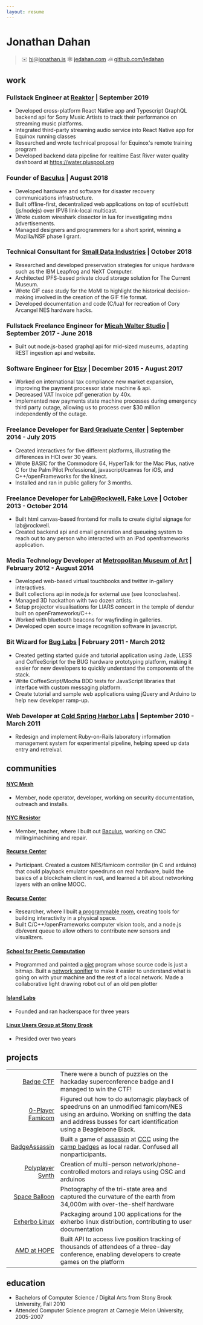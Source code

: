 ```yaml
---
layout: resume
---
```


# Jonathan Dahan

> ✉️ [hi][resume]@[jonathan.is][]  🕸 [jedahan.com][] ௮ [github.com/jedahan][]

## work

### Fullstack Engineer at [Reaktor][] | September 2019

* Developed cross-platform React Native app and Typescript GraphQL backend api for Sony Music Artists to track their performance on streaming music platforms.
* Integrated third-party streaming audio service into React Native app for Equinox running classes
* Researched and wrote technical proposal for Equinox's remote training program
* Developed backend data pipeline for realtime East River water quality dashboard at https://water.pluspool.org

### Founder of [Baculus][] | August 2018

* Developed hardware and software for disaster recovery communications infrastructure.
* Built offline-first, decentralized web applications on top of scuttlebutt (js/nodejs) over IPV6 link-local multicast.
* Wrote custom wireshark dissector in lua for investigating mdns advertisements.
* Managed designers and programmers for a short sprint, winning a Mozilla/NSF phase I grant.

### Technical Consultant for [Small Data Industries][] | October 2018

* Researched and developed preservation strategies for unique hardware such as the IBM Leapfrog and NeXT Computer.
* Architected IPFS-based private cloud storage solution for The Current Museum.
* Wrote GIF case study for the MoMI to highlight the historical decision-making involved in the creation of the GIF file format.
* Developed documentation and code (C/lua) for recreation of Cory Arcangel NES hardware hacks.

### Fullstack Freelance Engineer for [Micah Walter Studio][] | September 2017 - June 2018

* Built out node.js-based graphql api for mid-sized museums, adapting REST ingestion api and website.

### Software Engineer for [Etsy][] | December 2015 - August 2017

* Worked on international tax compliance new market expansion, improving the payment processor state machine & api.
* Decreased VAT Invoice pdf generation by 40x.
* Implemented new payments state machine processes during emergency third party outage, allowing us to process over $30 million independently of the outage.

### Freelance Developer for [Bard Graduate Center][] | September 2014 - July 2015

* Created interactives for five different platforms, illustrating the differences in HCI over 30 years.
* Wrote BASIC for the Commodore 64, HyperTalk for the Mac Plus, native C for the Palm Pilot Professional, javascript/canvas for iOS, and C++/openFrameworks for the kinect.
* Installed and ran in public gallery for 3 months.

### Freelance Developer for [Lab@Rockwell][], [Fake Love][] | October 2013 - October 2014

* Built html canvas-based frontend for malls to create digital signage for lab@rockwell.
* Created backend api and email generation and queueing system to reach out to any person who interacted with an iPad openframeworks application.

### Media Technology Developer at [Metropolitan Museum of Art][] | February 2012 - August 2014

* Developed web-based virtual touchbooks and twitter in-gallery interactives.
* Built collections api in node.js for external use (see Iconoclashes).
* Managed 3D hackathon with two dozen artists.
* Setup projector visualisations for LIARS concert in the temple of dendur built on openFrameworks/C++.
* Worked with bluetooth beacons for wayfinding in galleries.
* Developed open source image recognition software in javascript.

### Bit Wizard for [Bug Labs][] | February 2011 - March 2012

* Created getting started guide and tutorial application using Jade, LESS and CoffeeScript for the BUG hardware prototyping platform, making it easier for new developers to quickly understand the components of the stack.
* Write CoffeeScript/Mocha BDD tests for JavaScript libraries that interface with custom messaging platform.
* Create tutorial and sample web applications using jQuery and Arduino to help new developer ramp-up.

### Web Developer at [Cold Spring Harbor Labs][] | September 2010 - March 2011

* Redesign and implement Ruby-on-Rails laboratory information management system for experimental pipeline, helping speed up data entry and retreival.

## communities

#### [NYC Mesh][]
* Member, node operator, developer, working on security documentation, outreach and installs.

#### [NYC Resistor][]
* Member, teacher, where I built out [Baculus][], working on CNC milling/machining and repair.

#### [Recurse Center][]
* Participant. Created a custom NES/famicom controller (in C and arduino) that could playback emulator speedruns on real hardware, build the basics of a blockchain client in rust, and learned a bit about networking layers with an online MOOC.

#### [Recurse Center][]
* Researcher, where I built [a programmable room][], creating tools for building interactivity in a physical space.
* Built C/C++/openFrameworks computer vision tools, and a node.js db/event queue to allow others to contribute new sensors and visualizers.

#### [School for Poetic Computation][]
* Programmed and painted a [piet][] program whose source code is just a bitmap. Built a [network sonifier][] to make it easier to understand what is going on with your machine and the rest of a local network. Made a collaborative light drawing robot out of an old pen plotter

#### [Island Labs][]
* Founded and ran hackerspace for three years

#### [Linux Users Group at Stony Brook][]
* Presided over two years

## projects

|                     |                                 |
|--------------------:|---------------------------------|
[Badge CTF][]         | There were a bunch of puzzles on the hackaday superconference badge and I managed to win the CTF!
[0-Player Famicom][]  | Figured out how to do automagic playback of speedruns on an unmodified famicom/NES using an arduino. Working on sniffing the data and address busses for cart identification using a Beaglebone Black.
[BadgeAssassin][]     | Built a game of [assassin][BadgeAssassin] at [CCC][Chaos Communications Camp] using the [camp badges][r0ket] as local radar. Confused all nonparticipants.
[Polyplayer Synth][]  | Creation of multi-person network/phone-controlled motors and relays using OSC and arduinos
[Space Balloon][]     | Photography of the tri-state area and captured the curvature of the earth from 34,000m with over-the-shelf hardware
[Exherbo Linux][]     | Packaging around 100 applications for the exherbo linux distribution, contributing to user documentation
[AMD at HOPE][]       | Built API to access live position tracking of thousands of attendees of a three-day conference, enabling developers to create games on the platform

## education

 * Bachelors of Computer Science / Digital Arts from Stony Brook University, Fall 2010
 * Attended Computer Science program at Carnegie Melon University, 2005-2007

[resume]: mailto:resume@jonathan.is
[jedahan.com]: http://jedahan.com
[jonathan.is]: http://jonathan.is
[twitter.com/jedahan]: https://twitter.com/jedahan
[github.com/jedahan]: http://github.com/jedahan.com

[Image_Categorizer]: http://example.com
[Polyplayer Synth]: http://example.com
[Space Balloon]: http://islandlabs.org/space
[Exherbo Linux]: http://exherbo.org/
[AMD at HOPE]: http://amd.hope.net
[BUG Labs]: http://buglabs.net
[BadgeAssassin]: http://events.ccc.de/camp/2011/wiki/BadgeAssassin

[Our Networks]: https://ournetworks.ca
[Radical Networks]: http://radicalnetworks.org
[Hackaday Superconference]: https://hackaday.io/superconference/
[Museum Computer Network]: http://mcn.edu
[EyeO Festival]: http://eyeofestival.com
[Museums and the Web]: http://www.museumsandtheweb.com
[MLG Providence]: http://wiki.teamliquid.net/starcraft2/2011_MLG_Pro_Circuit/Providence
[The Last HOPE]: http://hope.net
[The Next HOPE]: http://hope.net
[Chaos Communications Camp]: http://events.ccc.de/camp/2011
[r0ket]: http://r0ket.badge.events.ccc.de/

[Island Labs]: http://islandlabs.org
[Linux Users Group at Stony Brook]: http://lugsb.org

[http://github.com/jedahan]: http://github.com/jedahan

[Reaktor]: https://reaktor.com
[Etsy]: https://etsy.com
[BUG Labs]: http://buglabs.net
[Cold Spring Harbor Labs]: http://www.cshl.edu
[SUNY Stonybrook Research Foundation]: http://www.stonybrook.edu/research
[Chyron]: http://www.chyron.com
[Nu Horizons]: http://www.nuhorizons.com
[Metropolitan Museum of Art]: http://www.metmuseum.org/about-the-museum/museum-departments/office-of-the-director/digital-media-department/medialab
[Lab@Rockwell]: http://www.rockwellgroup.com/
[Fake Love]: http://www.fakelove.tv/work/exhibit-growth
[Bard Graduate Center]: http://www.bgc.bard.edu/gallery/gallery-at-bgc/the-interface-experience.html
[school for poetic computation]: http://sfpc.io
[Parsons / The New School]: http://www.newschool.edu/
[Micah Walter Studio]: https://micahwalter.studio
[Small Data Industries]: https://smalldata.industries

[recurse center]: http://recurse.com
[school for poetic computation]: http://sfpc.io
[piet]: http://www.dangermouse.net/esoteric/piet.html
[painting]: http://jonathan.is/echo-canvas
[network sonifier]: https://github.com/jedahan/pagesounds
[0-Player Famicom]: https://hackaday.io/project/7002-autones-zero-player-nesfamicom
[Baculus]: https://baculus.co
[NYC Resistor]: https://nycresistor.org
[NYC Mesh]: https://nycmesh.org
[Badge CTF]: https://hackaday.com/2016/11/16/solving-hackadays-crypto-challenge/#more-230676

[jonathan.is]: http://jonathan.is
[github.com/jedahan]: https://github.com/jedahan
[a programmable room]: https://github.com/living-room

